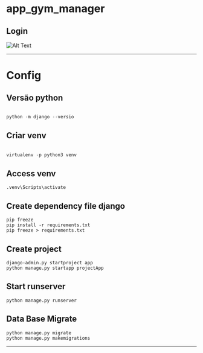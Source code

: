 # app_gym_manager

## Login

![Alt Text](https://user-images.githubusercontent.com/30847731/76859403-089a2b00-6838-11ea-802f-ee4b6643171a.PNG)


---
# Config 

## Versão python

```python

python -m django --versio

```

## Criar venv
```python

virtualenv -p python3 venv
```

## Access venv

```
.venv\Scripts\activate
```

## Create dependency file django

```
pip freeze 
pip install -r requirements.txt
pip freeze > requirements.txt
```

## Create project 
```
django-admin.py startproject app
python manage.py startapp projectApp
```

## Start runserver
```
python manage.py runserver
```

## Data Base Migrate
```
python manage.py migrate
python manage.py makemigrations
```
---
